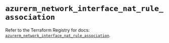 # `azurerm_network_interface_nat_rule_association`

Refer to the Terraform Registry for docs: [`azurerm_network_interface_nat_rule_association`](https://registry.terraform.io/providers/hashicorp/azurerm/3.98.0/docs/resources/network_interface_nat_rule_association).

